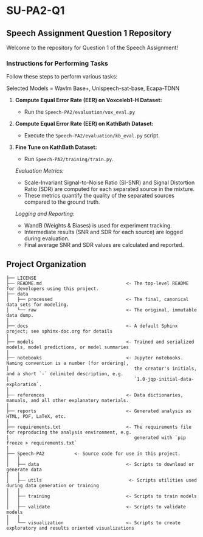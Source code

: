 # SU-PA2-Q1

## Speech Assignment Question 1 Repository

Welcome to the repository for Question 1 of the Speech Assignment!

### Instructions for Performing Tasks

Follow these steps to perform various tasks:

Selected Models = Wavlm Base+, Unispeech-sat-base, Ecapa-TDNN

1. **Compute Equal Error Rate (EER) on Voxceleb1-H Dataset:**
   - Run the `Speech-PA2/evaluation/vox_eval.py`

2. **Compute Equal Error Rate (EER) on KathBath Dataset:**
   - Execute the `Speech-PA2/evaluation/kb_eval.py` script.

3. **Fine Tune on KathBath Dataset:**
   - Run `Speech-PA2/training/train.py`.

    *Evaluation Metrics:*
    - Scale-Invariant Signal-to-Noise Ratio (SI-SNR) and Signal Distortion Ratio (SDR) are computed for each separated source in the mixture.
    - These metrics quantify the quality of the separated sources compared to the ground truth.

    *Logging and Reporting:*
    - WandB (Weights & Biases) is used for experiment tracking.
    - Intermediate results (SNR and SDR for each source) are logged during evaluation.
    - Final average SNR and SDR values are calculated and reported.


Project Organization
------------

    ├── LICENSE
    ├── README.md                               <- The top-level README for developers using this project.
    ├── data
    │   ├── processed                           <- The final, canonical data sets for modeling.
    │   └── raw                                 <- The original, immutable data dump.
    │
    ├── docs                                    <- A default Sphinx project; see sphinx-doc.org for details
    │
    ├── models                                  <- Trained and serialized models, model predictions, or model summaries
    │
    ├── notebooks                               <- Jupyter notebooks. Naming convention is a number (for ordering),
    │                                              the creator's initials, and a short `-` delimited description, e.g.
    │                                              `1.0-jqp-initial-data-exploration`.
    │
    ├── references                              <- Data dictionaries, manuals, and all other explanatory materials.
    │
    ├── reports                                 <- Generated analysis as HTML, PDF, LaTeX, etc.
    │
    ├── requirements.txt                        <- The requirements file for reproducing the analysis environment, e.g.
    │                                              generated with `pip freeze > requirements.txt`
    │
    ├── Speech-PA2           <- Source code for use in this project.
    │   │
    │   ├── data                                <- Scripts to download or generate data
    │   │
    │   ├── utils                                <- Scripts utilities used during data generation or training
    │   │
    │   ├── training                            <- Scripts to train models
    │   │
    │   ├── validate                            <- Scripts to validate models
    │   │
    │   └── visualization                       <- Scripts to create exploratory and results oriented visualizations
